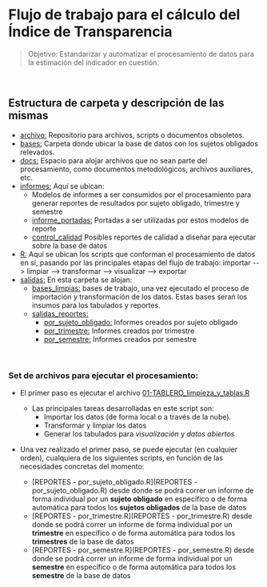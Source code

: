 # Flujo de trabajo para el cálculo del Índice de Transparencia

> Objetivo: Estandarizar y automatizar el procesamiento de datos para la estimación del índicador en cuestión.

<br>

## Estructura de carpeta y descripción de las mismas

- [archivo:](archivo) Repositorio para archivos, scripts o documentos obsoletos.
- [bases:](bases) Carpeta donde ubicar la base de datos con los sujetos obligados relevados.
- [docs:](docs) Espacio para alojar archivos que no sean parte del procesamiento, como documentos metodológicos, archivos auxiliares, etc.
- [informes:](informes) Aquí se ubican:
  - Modelos de informes a ser consumidos por el procesamiento para generar reportes de resultados por sujeto obligado, trimestre y semestre
  - [informe_portadas:](informes/informe_portadas) Portadas a ser utilizadas por estos modelos de reporte
  - [control_calidad](informes/control_calidad) Posibles reportes de calidad a diseñar para ejecutar sobre la base de datos
- [R:](R) Aquí se ubican los scripts que conforman el procesamiento de datos en sí, pasando por las principales etapas del flujo de trabajo: importar --> limpiar --> transformar --> visualizar --> exportar
- [salidas:](salidas) En esta carpeta se alojan:
  - [bases_limpias:](salidas/bases_limpias) bases de trabajo, una vez ejecutado el proceso de importación y transformación de los datos. Estas bases serań los insumos para los tabulados y reportes.
  - [salidas_reportes:](salidas/salidas_reportes) 
    - [por_sujeto_obligado:](salidas/salidas_reportes/por_sujeto_obligado) Informes creados por sujeto obligado
    - [por_trimestre:](salidas/salidas_reportes/por_trimestre) Informes creados por trimestre
    - [por_semestre:](salidas/salidas_reportes/por_semestre) Informes creados por semestre

<br>

### Set de archivos para ejecutar el procesamiento:

- El primer paso es ejecutar el archivo [01-TABLERO_limpieza_y_tablas.R](01-TABLERO_limpieza_y_tablas.R)
  - Las principales tareas desarrolladas en este script son:
    - Importar los datos (de forma local o a través de la nube). 
    - Transformar y limpiar los datos
    - Generar los tabulados para _visualización_ y _datos abiertos_

- Una vez realizado el primer paso, se puede ejecutar (en cualquier orden), cualquiera de los siguientes scripts, en función de las necesidades concretas del momento:
  -  [REPORTES - por_sujeto_obligado.R](REPORTES - por_sujeto_obligado.R) desde donde se podrá correr un informe de forma individual por un __sujeto obligado__ en específico o de forma automática para todos los __sujetos obligados__ de la base de datos
  -  [REPORTES - por_trimestre.R](REPORTES - por_trimestre.R) desde donde se podrá correr un informe de forma individual por un __trimestre__ en específico o de forma automática para todos los __trimestres__ de la base de datos
  -  [REPORTES - por_semestre.R](REPORTES - por_semestre.R) desde donde se podrá correr un informe de forma individual por un __semestre__ en específico o de forma automática para todos los __semestre__ de la base de datos
